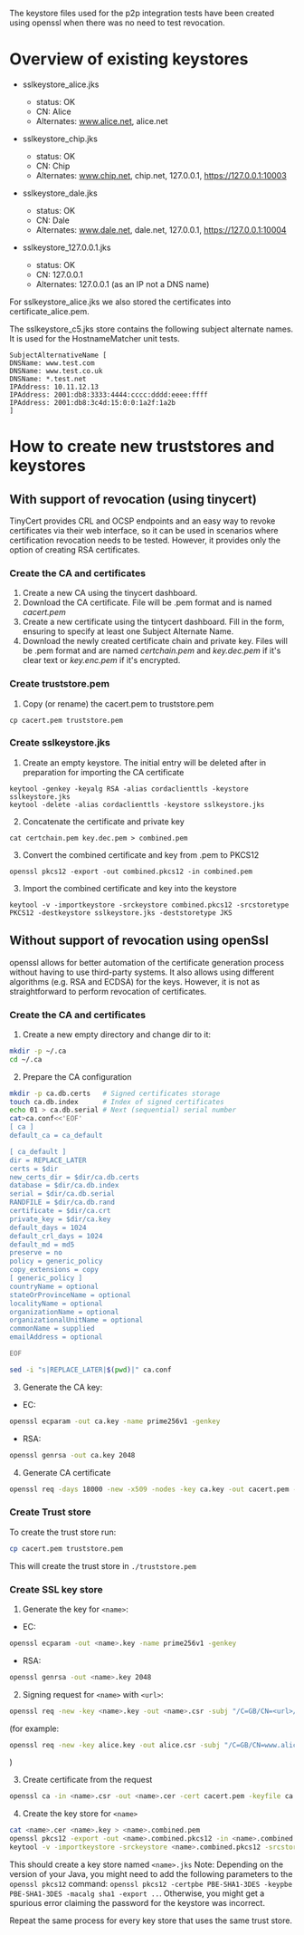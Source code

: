 The keystore files used for the p2p integration tests have been created using openssl when there was no need to test revocation.

# Overview of existing keystores

- sslkeystore_alice.jks
    - status: OK
    - CN: Alice
    - Alternates: www.alice.net, alice.net

- sslkeystore_chip.jks
    - status: OK
    - CN: Chip
    - Alternates: www.chip.net, chip.net, 127.0.0.1, https://127.0.0.1:10003

- sslkeystore_dale.jks
    - status: OK
    - CN: Dale
    - Alternates: www.dale.net, dale.net, 127.0.0.1, https://127.0.0.1:10004
- sslkeystore_127.0.0.1.jks
    - status: OK
    - CN: 127.0.0.1
    - Alternates: 127.0.0.1 (as an IP not a DNS name)

For sslkeystore_alice.jks we also stored the certificates into certificate_alice.pem.

The sslkeystore_c5.jks store contains the following subject alternate names. It is used for the HostnameMatcher unit tests.
```
SubjectAlternativeName [
DNSName: www.test.com
DNSName: www.test.co.uk
DNSName: *.test.net
IPAddress: 10.11.12.13
IPAddress: 2001:db8:3333:4444:cccc:dddd:eeee:ffff
IPAddress: 2001:db8:3c4d:15:0:0:1a2f:1a2b
]
```

# How to create new truststores and keystores
## With support of revocation (using tinycert)

TinyCert provides CRL and OCSP endpoints and an easy way to revoke certificates via their web interface, so it can be used in scenarios where certification revocation needs to be tested. However, it provides only the option of creating RSA certificates.
### Create the CA and certificates

1. Create a new CA using the tinycert dashboard.
2. Download the CA certificate. File will be .pem format and is named *cacert.pem*
3. Create a new certificate using the tintycert dashboard. Fill in the form, ensuring to specify at least one Subject Alternate Name.
4. Download the newly created certificate chain and private key. Files will be .pem format and are named *certchain.pem*
and *key.dec.pem* if it's clear text or *key.enc.pem* if it's encrypted.

### Create truststore.pem

1. Copy (or rename) the cacert.pem to  truststore.pem

```
cp cacert.pem truststore.pem 
```

### Create sslkeystore.jks

1. Create an empty keystore. The initial entry will be deleted after in preparation for importing the CA certificate

```
keytool -genkey -keyalg RSA -alias cordaclienttls -keystore sslkeystore.jks
keytool -delete -alias cordaclienttls -keystore sslkeystore.jks
```

2. Concatenate the certificate and private key

```
cat certchain.pem key.dec.pem > combined.pem
```

3. Convert the combined certificate and key from .pem to PKCS12

```
openssl pkcs12 -export -out combined.pkcs12 -in combined.pem
```

3. Import the combined certificate and key into the keystore

```
keytool -v -importkeystore -srckeystore combined.pkcs12 -srcstoretype PKCS12 -destkeystore sslkeystore.jks -deststoretype JKS

```

## Without support of revocation using openSsl
openssl allows for better automation of the certificate generation process without having to use third-party systems. It also allows using different algorithms (e.g. RSA and ECDSA) for the keys. However, it is not as straightforward to perform revocation of certificates.
### Create the CA and certificates
1. Create a new empty directory and change dir to it:
```bash
mkdir -p ~/.ca
cd ~/.ca
```
2. Prepare the CA configuration
```bash
mkdir -p ca.db.certs   # Signed certificates storage
touch ca.db.index      # Index of signed certificates
echo 01 > ca.db.serial # Next (sequential) serial number
cat>ca.conf<<'EOF'
[ ca ]
default_ca = ca_default

[ ca_default ]
dir = REPLACE_LATER
certs = $dir
new_certs_dir = $dir/ca.db.certs
database = $dir/ca.db.index
serial = $dir/ca.db.serial
RANDFILE = $dir/ca.db.rand
certificate = $dir/ca.crt
private_key = $dir/ca.key
default_days = 1024
default_crl_days = 1024
default_md = md5
preserve = no
policy = generic_policy
copy_extensions = copy
[ generic_policy ]
countryName = optional
stateOrProvinceName = optional
localityName = optional
organizationName = optional
organizationalUnitName = optional
commonName = supplied
emailAddress = optional

EOF

sed -i "s|REPLACE_LATER|$(pwd)|" ca.conf
```

3. Generate the CA key:
  * EC:
```bash
openssl ecparam -out ca.key -name prime256v1 -genkey
```
  * RSA:
```bash
openssl genrsa -out ca.key 2048
```

4. Generate CA certificate
```bash
openssl req -days 18000 -new -x509 -nodes -key ca.key -out cacert.pem -passin "pass:password" -passout "pass:password" -subj "/C=UK/CN=r3.com"
```

### Create Trust store
To create the trust store run:
```bash
cp cacert.pem truststore.pem
```
This will create the trust store in `./truststore.pem`

### Create SSL key store
1. Generate the key for `<name>`:
  * EC:
```bash
openssl ecparam -out <name>.key -name prime256v1 -genkey
```
  * RSA:
```bash
openssl genrsa -out <name>.key 2048
```

2. Signing request for `<name>` with `<url>`:
```bash
openssl req -new -key <name>.key -out <name>.csr -subj "/C=GB/CN=<url>/O=<org>/L=London" -addext "subjectAltName = DNS:<url>" -addext "keyUsage = digitalSignature"
```
(for example:
```bash
openssl req -new -key alice.key -out alice.csr -subj "/C=GB/CN=www.alice.net/O=R3_Test/L=London" -addext "subjectAltName = DNS:www.alice.net, DNS:alice.net" -addext "keyUsage = digitalSignature"
```
)

3. Create certificate from the request
```bash
openssl ca -in <name>.csr -out <name>.cer -cert cacert.pem -keyfile ca.key -passin "pass:password" -config ca.conf -batch -passin "pass:password" -md sha512
```
4. Create the key store for `<name>`
```bash
cat <name>.cer <name>.key > <name>.combined.pem
openssl pkcs12 -export -out <name>.combined.pkcs12 -in <name>.combined.pem -passin "pass:password" -passout "pass:password"
keytool -v -importkeystore -srckeystore <name>.combined.pkcs12 -srcstoretype PKCS12 -destkeystore <name>.jks -deststoretype JKS -srcstorepass password -deststorepass password -noprompt
```
This should create a key store named `<name>.jks`
Note: Depending on the version of your Java, you might need to add the following parameters to the `openssl pkcs12` command: `openssl pkcs12 -certpbe PBE-SHA1-3DES -keypbe PBE-SHA1-3DES -macalg sha1 -export ..`. Otherwise, you might get a spurious error claiming the password for the keystore was incorrect.

Repeat the same process for every key store that uses the same trust store.